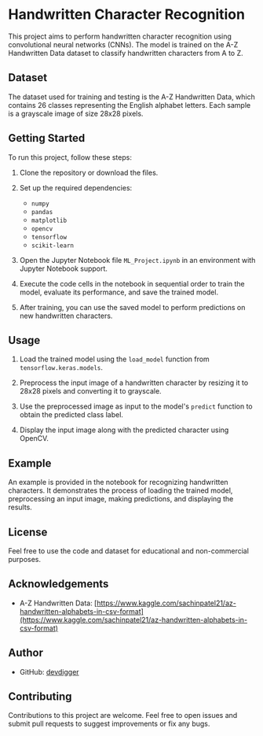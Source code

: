 # Handwritten Character Recognition

This project aims to perform handwritten character recognition using convolutional neural networks (CNNs). The model is trained on the A-Z Handwritten Data dataset to classify handwritten characters from A to Z.

## Dataset

The dataset used for training and testing is the A-Z Handwritten Data, which contains 26 classes representing the English alphabet letters. Each sample is a grayscale image of size 28x28 pixels.

## Getting Started

To run this project, follow these steps:

1. Clone the repository or download the files.

2. Set up the required dependencies:
   - `numpy`
   - `pandas`
   - `matplotlib`
   - `opencv`
   - `tensorflow`
   - `scikit-learn`

3. Open the Jupyter Notebook file `ML_Project.ipynb` in an environment with Jupyter Notebook support.

4. Execute the code cells in the notebook in sequential order to train the model, evaluate its performance, and save the trained model.

5. After training, you can use the saved model to perform predictions on new handwritten characters.

## Usage

1. Load the trained model using the `load_model` function from `tensorflow.keras.models`.

2. Preprocess the input image of a handwritten character by resizing it to 28x28 pixels and converting it to grayscale.

3. Use the preprocessed image as input to the model's `predict` function to obtain the predicted class label.

4. Display the input image along with the predicted character using OpenCV.

## Example

An example is provided in the notebook for recognizing handwritten characters. It demonstrates the process of loading the trained model, preprocessing an input image, making predictions, and displaying the results.

## License

Feel free to use the code and dataset for educational and non-commercial purposes.

## Acknowledgements

- A-Z Handwritten Data: [https://www.kaggle.com/sachinpatel21/az-handwritten-alphabets-in-csv-format](https://www.kaggle.com/sachinpatel21/az-handwritten-alphabets-in-csv-format)

## Author

- GitHub: [devdigger](https://github.com/devdigger)

## Contributing

Contributions to this project are welcome. Feel free to open issues and submit pull requests to suggest improvements or fix any bugs.

